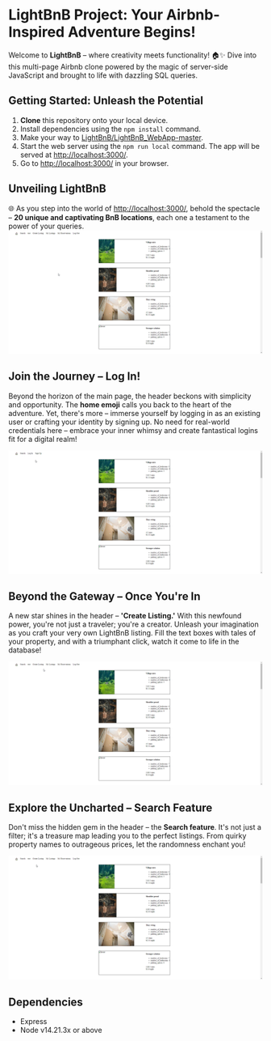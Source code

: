 # LightBnB Project: Your Airbnb-Inspired Adventure Begins!

Welcome to **LightBnB** – where creativity meets functionality! 🏠✨ Dive into this multi-page Airbnb clone powered by the magic of server-side JavaScript and brought to life with dazzling SQL queries.

## Getting Started: Unleash the Potential

1. **Clone** this repository onto your local device.
2. Install dependencies using the `npm install` command.
3. Make your way to [LightBnB/LightBnB_WebApp-master](LightBnB_WebApp-master).
4. Start the web server using the `npm run local` command. The app will be served at [http://localhost:3000/](http://localhost:3000/).
5. Go to [http://localhost:3000/](http://localhost:3000/) in your browser.

## Unveiling LightBnB

🌐 As you step into the world of [http://localhost:3000/](http://localhost:3000/), behold the spectacle – **20 unique and captivating BnB locations**, each one a testament to the power of your queries.
![Website Example](docs/MainSite.gif)
## Join the Journey – Log In!

Beyond the horizon of the main page, the header beckons with simplicity and opportunity. The **home emoji** calls you back to the heart of the adventure. Yet, there's more – immerse yourself by logging in as an existing user or crafting your identity by signing up. No need for real-world credentials here – embrace your inner whimsy and create fantastical logins fit for a digital realm!

![Login Example](docs/Login.gif)
## Beyond the Gateway – Once You're In

A new star shines in the header – **'Create Listing.'** With this newfound power, you're not just a traveler; you're a creator. Unleash your imagination as you craft your very own LightBnB listing. Fill the text boxes with tales of your property, and with a triumphant click, watch it come to life in the database!

![Create Example](docs/CreateBnB.gif)
## Explore the Uncharted – Search Feature

Don't miss the hidden gem in the header – the **Search feature**. It's not just a filter; it's a treasure map leading you to the perfect listings. From quirky property names to outrageous prices, let the randomness enchant you!

![Website Example](docs/Filter.gif)
## Dependencies

- Express
- Node v14.21.3x or above